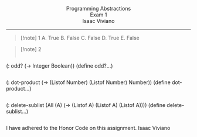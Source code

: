 <p align=center>
Programming Abstractions <br>
Exam 1 <br>
Isaac Viviano
</p>

---

>[!note] 1
A. True
B. False
C. False
D. True
E. False

>[!note] 2
>```
(: odd? (-> Integer Boolean))
(define odd?...)
>```
>
>```
(: dot-product (-> (Listof Number) (Listof Number) Number))
(define dot-product...)
>```
>
>```
(: delete-sublist (All (A) (-> (Listof A) (Listof A) (Listof A))))
(define delete-sublist...)
>```

I have adhered to the Honor Code on this assignment. Isaac Viviano